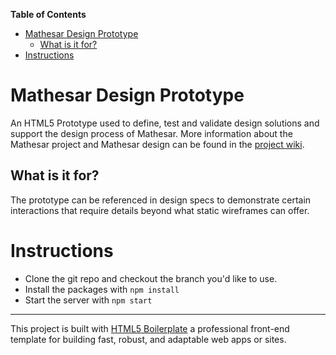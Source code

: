 <!-- START doctoc generated TOC please keep comment here to allow auto update -->
<!-- DON'T EDIT THIS SECTION, INSTEAD RE-RUN doctoc TO UPDATE -->
**Table of Contents**

- [Mathesar Design Prototype](#mathesar-design-prototype)
  - [What is it for?](#what-is-it-for)
- [Instructions](#instructions)

<!-- END doctoc generated TOC please keep comment here to allow auto update -->

# Mathesar Design Prototype
An HTML5 Prototype used to define, test and validate design solutions and support the design process of Mathesar.
More information about the Mathesar project and Mathesar design can be found in the [project wiki](https://wiki.mathesar.org/).

## What is it for?
The prototype can be referenced in design specs to demonstrate certain interactions that require details beyond what static wireframes can offer.

# Instructions
- Clone the git repo and checkout the branch you'd like to use. 
- Install the packages with ```npm install```
- Start the server with ```npm start```

--------
This project is built with [HTML5 Boilerplate](https://html5boilerplate.com/) a professional front-end template for building fast, robust, and adaptable web apps or sites.

